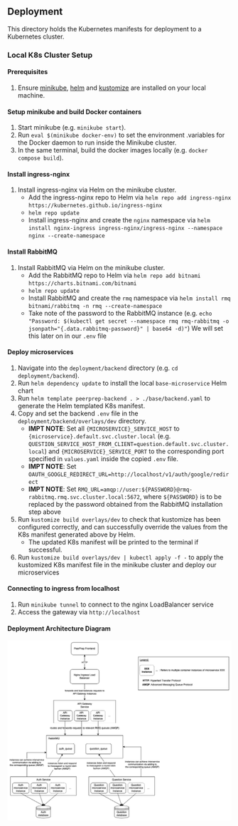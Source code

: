 ## Deployment
This directory holds the Kubernetes manifests for deployment to a Kubernetes cluster.

### Local K8s Cluster Setup
#### Prerequisites
1. Ensure [minikube](https://minikube.sigs.k8s.io/docs/start/), [helm](https://helm.sh/) and [kustomize](https://kustomize.io/) are installed on your local machine.

#### Setup minikube and build Docker containers
1. Start minikube (e.g. `minikube start`).
1. Run `eval $(minikube docker-env)` to set the environment .variables for the Docker daemon to run inside the Minikube cluster.
1. In the same terminal, build the docker images locally (e.g. `docker compose build`).

#### Install ingress-nginx
1. Install ingress-nginx via Helm on the minikube cluster.
    <!-- Installing directly from Helm to install ingress-nginx into a separate namespace 'nginx'. We cannot specify custom namespaces under 'dependencies' of our custom Helm chart -->
    - Add the ingress-nginx repo to Helm via `helm repo add ingress-nginx https://kubernetes.github.io/ingress-nginx`
    - `helm repo update`
    - Install ingress-nginx and create the `nginx` namespace via `helm install nginx-ingress ingress-nginx/ingress-nginx --namespace nginx --create-namespace`

#### Install RabbitMQ
1. Install RabbitMQ via Helm on the minikube cluster.
    - Add the RabbitMQ repo to Helm via `helm repo add bitnami https://charts.bitnami.com/bitnami`
    - `helm repo update`
    - Install RabbitMQ and create the `rmq` namespace via `helm install rmq bitnami/rabbitmq -n rmq --create-namespace`
    - Take note of the password to the RabbitMQ instance (e.g. `echo "Password: $(kubectl get secret --namespace rmq rmq-rabbitmq -o jsonpath="{.data.rabbitmq-password}" | base64 -d)"`) We will set this later on in our `.env` file

#### Deploy microservices
1. Navigate into the `deployment/backend` directory (e.g. `cd deployment/backend`).
1. Run `helm dependency update` to install the local `base-microservice` Helm chart
1. Run `helm template peerprep-backend . > ./base/backend.yaml` to generate the Helm templated K8s manifest.
1. Copy and set the backend `.env` file in the `deployment/backend/overlays/dev` directory.
    - **IMPT NOTE**: Set all `{MICROSERVICE}_SERVICE_HOST` to `{microservice}.default.svc.cluster.local` (e.g. `QUESTION_SERVICE_HOST_FROM_CLIENT=question.default.svc.cluster.local`) and `{MICROSERVICE}_SERVICE_PORT` to the corresponding port specified in `values.yaml` inside the copied `.env` file.
    - **IMPT NOTE**: Set `OAUTH_GOOGLE_REDIRECT_URL=http://localhost/v1/auth/google/redirect`
    - **IMPT NOTE**: Set `RMQ_URL=amqp://user:${PASSWORD}@rmq-rabbitmq.rmq.svc.cluster.local:5672`, where `${PASSWORD}` is to be replaced by the password obtained from the RabbitMQ installation step above
1. Run `kustomize build overlays/dev` to check that kustomize has been configured correctly, and can successfully override the values from the K8s manifest generated above by Helm.
    - The updated K8s manifest will be printed to the terminal if successful.
1. Run `kustomize build overlays/dev | kubectl apply -f -` to apply the kustomized K8s manifest file in the minikube cluster and deploy our microservices

#### Connecting to ingress from localhost
1. Run `minikube tunnel` to connect to the nginx LoadBalancer service
1. Access the gateway via `http://localhost`
<!-- 1. To access the API gateway from localhost, run `kubectl port-forward deployment/gateway 4000:4000`. This is a temporary workaround until the ingress is properly configured. -->

#### Deployment Architecture Diagram
![Deployment Architecture Diagram](deployment_architecture.png)
